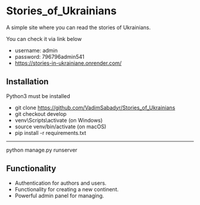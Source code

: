 # Stories_of_Ukrainians

A simple site where you can read the stories of Ukrainians.

You can check it via link below

* username: admin
* password: 796796admin541
* https://stories-in-ukrainiane.onrender.com/

## Installation 

Python3 must be installed

* git clone https://github.com/VadimSabadyr/Stories_of_Ukrainians
* git checkout develop
* venv\Scripts\activate (on Windows)
* source venv/bin/activate (on macOS)
* pip install -r requirements.txt
---
python manage.py runserver

## Functionality

* Authentication for authors and users.
* Functionality for creating a new continent.
* Powerful admin panel for managing.
